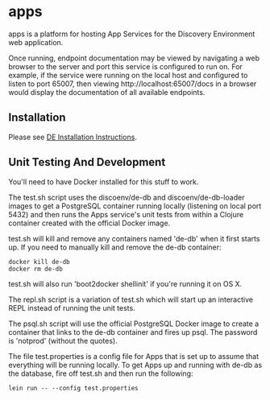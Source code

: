 # apps

apps is a platform for hosting App Services for the Discovery Environment web application.

Once running, endpoint documentation may be viewed by navigating a web browser to the server and
port this service is configured to run on. For example, if the service were running on the local
host and configured to listen to port 65007, then viewing http://localhost:65007/docs in a browser
would display the documentation of all available endpoints.

## Installation

Please see [DE Installation Instructions](http://iplantcollaborativeopensource.github.io/DE/ansible/).

## Unit Testing And Development

You'll need to have Docker installed for this stuff to work.

The test.sh script uses the discoenv/de-db and discoenv/de-db-loader images to get a PostgreSQL
container running locally (listening on local port 5432) and then runs the Apps service's unit tests
from within a Clojure container created with the official Docker image.

test.sh will kill and remove any containers named 'de-db' when it first starts up. If you need to
manually kill and remove the de-db container:

    docker kill de-db
    docker rm de-db

test.sh will also run 'boot2docker shellinit' if you're running it on OS X.

The repl.sh script is a variation of test.sh which will start up an interactive REPL instead of
running the unit tests.

The psql.sh script will use the official PostgreSQL Docker image to create a container that links to
the de-db container and fires up psql. The password is 'notprod' (without the quotes).

The file test.properties is a config file for Apps that is set up to assume that everything will be
running locally. To get Apps up and running with de-db as the database, fire off test.sh and then
run the following:

    lein run -- --config test.properties
